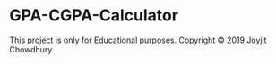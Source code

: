 # GPA-CGPA-Calculator
This project is only for Educational purposes. Copyright © 2019 Joyjit Chowdhury

